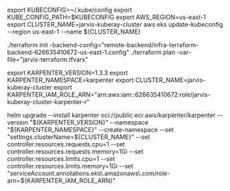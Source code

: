 export KUBECONFIG=~/.kube/config
export KUBE_CONFIG_PATH=$KUBECONFIG
export AWS_REGION=us-east-1
export CLUSTER_NAME=jarvis-kuberay-cluster
aws eks update-kubeconfig --region us-east-1 --name ${CLUSTER_NAME}

./terraform init -backend-config="remote-backend/infra-terraform-backend-626635410672-us-east-1.config"
./terraform plan -var-file="jarvis-terraform.tfvars"

export KARPENTER_VERSION=1.3.3
export KARPENTER_NAMESPACE=karpenter
export CLUSTER_NAME=jarvis-kuberay-cluster
export KARPENTER_IAM_ROLE_ARN="arn:aws:iam::626635410672:role/jarvis-kuberay-cluster-karpenter-r"


helm upgrade --install karpenter oci://public.ecr.aws/karpenter/karpenter --version "${KARPENTER_VERSION}" --namespace "${KARPENTER_NAMESPACE}" --create-namespace   --set "settings.clusterName=${CLUSTER_NAME}" --set controller.resources.requests.cpu=1 --set controller.resources.requests.memory=1Gi --set controller.resources.limits.cpu=1 --set controller.resources.limits.memory=1Gi  --set "serviceAccount.annotations.eks\.amazonaws\.com/role-arn=${KARPENTER_IAM_ROLE_ARN}"


